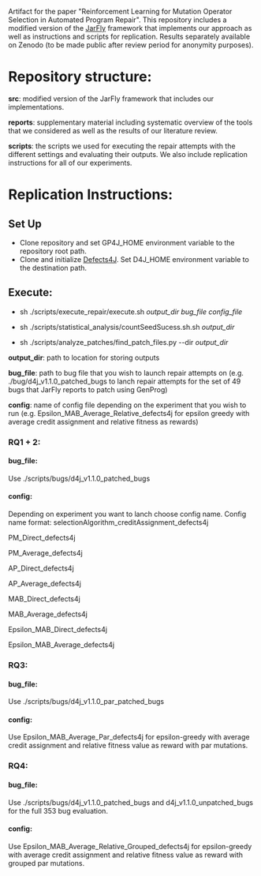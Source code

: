Artifact for the paper "Reinforcement Learning for Mutation Operator Selection in Automated Program Repair". This repository includes a modified version of the [JarFly](https://github.com/squaresLab/genprog4java) framework that implements our approach as well as instructions and scripts for replication. Results separately available on Zenodo (to be made public after review period for anonymity purposes).

# Repository structure:

**src**: modified version of the JarFly framework that includes our implementations.

**reports**: supplementary material including systematic overview of the tools that we considered as well as the results of our literature review.

**scripts**: the scripts we used for executing the repair attempts with the different settings and evaluating their outputs. We also include replication instructions for all of our experiments.

# Replication Instructions:

## Set Up

* Clone repository and set GP4J_HOME environment variable to the repository root path.
* Clone and initialize [Defects4J](https://github.com/rjust/defects4j). Set D4J_HOME environment variable to the destination path.

## Execute:

* sh ./scripts/execute_repair/execute.sh *output_dir* *bug_file* *config_file*

* sh ./scripts/statistical_analysis/countSeedSucess.sh.sh *output_dir*

* sh ./scripts/analyze_patches/find_patch_files.py --dir *output_dir*

**output_dir**: path to location for storing outputs

**bug_file**: path to bug file that you wish to launch repair attempts on (e.g. ./bug/d4j_v1.1.0_patched_bugs to lanch repair attempts for the set of 49 bugs that JarFly reports to patch using GenProg)

**config**: name of config file depending on the experiment that you wish to run (e.g. Epsilon_MAB_Average_Relative_defects4j for epsilon greedy with average credit assignment and relative fitness as rewards)

### RQ1 + 2:

#### **bug_file**:

Use ./scripts/bugs/d4j_v1.1.0_patched_bugs

#### **config**:

Depending on experiment you want to lanch choose config name. Config name format: selectionAlgorithm_creditAssignment_defects4j

PM_Direct_defects4j

PM_Average_defects4j

AP_Direct_defects4j

AP_Average_defects4j

MAB_Direct_defects4j

MAB_Average_defects4j

Epsilon_MAB_Direct_defects4j

Epsilon_MAB_Average_defects4j

### RQ3:

#### **bug_file**:

Use ./scripts/bugs/d4j_v1.1.0_par_patched_bugs

#### **config**:

Use Epsilon_MAB_Average_Par_defects4j for epsilon-greedy with average credit assignment and relative fitness value as reward with par mutations.

### RQ4:

#### **bug_file**:

Use ./scripts/bugs/d4j_v1.1.0_patched_bugs and d4j_v1.1.0_unpatched_bugs for the full 353 bug evaluation.

#### **config**:

Use Epsilon_MAB_Average_Relative_Grouped_defects4j for epsilon-greedy with average credit assignment and relative fitness value as reward with grouped par mutations.

